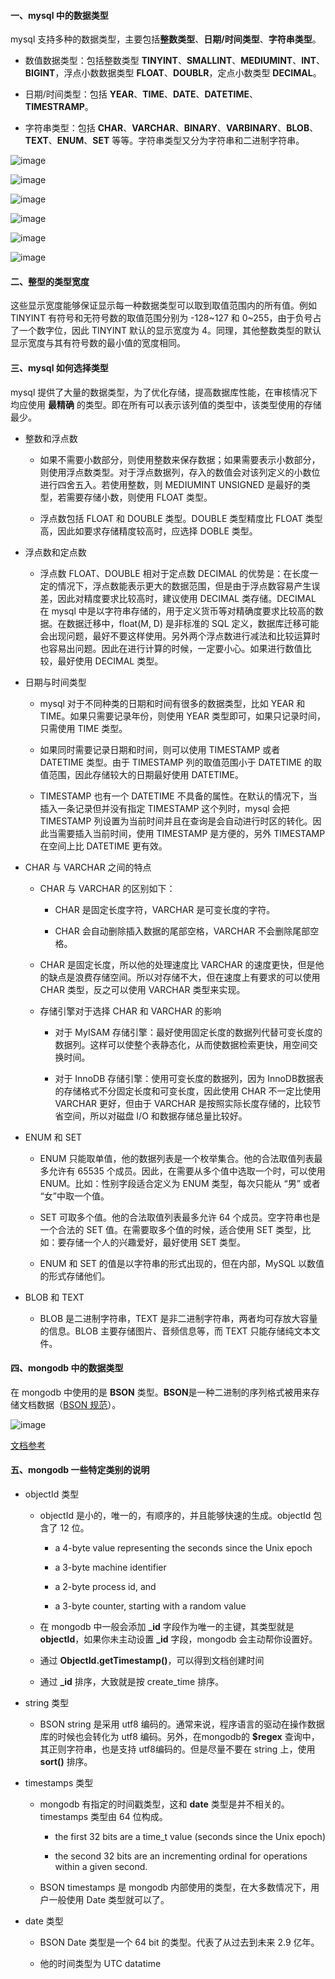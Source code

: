 #### 一、mysql 中的数据类型

mysql 支持多种的数据类型，主要包括**整数类型**、**日期/时间类型**、**字符串类型**。

* 数值数据类型：包括整数类型 **TINYINT**、**SMALLINT**、**MEDIUMINT**、**INT**、**BIGINT**，浮点小数数据类型 **FLOAT**、**DOUBLR**，定点小数类型 **DECIMAL**。

* 日期/时间类型：包括 **YEAR**、**TIME**、**DATE**、**DATETIME**、**TIMESTRAMP**。

* 字符串类型：包括 **CHAR**、**VARCHAR**、**BINARY**、**VARBINARY**、**BLOB**、**TEXT**、**ENUM**、**SET** 等等。字符串类型又分为字符串和二进制字符串。 

![image](../images/2018-05-21_100402.jpg)

![image](../images/2018-05-21_111007.jpg)

![image](../images/2018-05-21_162709.jpg)

![image](../images/2018-05-21_162738.jpg)

![image](../images/2018-05-21_162754.jpg)

![image](../images/2018-05-21_111021.jpg)

#### 二、整型的类型宽度
这些显示宽度能够保证显示每一种数据类型可以取到取值范围内的所有值。例如 TINYINT 有符号和无符号数的取值范围分别为 -128~127 和 0~255，由于负号占了一个数字位，因此 TINYINT 默认的显示宽度为 4。同理，其他整数类型的默认显示宽度与其有符号数的最小值的宽度相同。

#### 三、mysql 如何选择类型
mysql 提供了大量的数据类型，为了优化存储，提高数据库性能，在审核情况下均应使用 **最精确** 的类型。即在所有可以表示该列值的类型中，该类型使用的存储最少。

* 整数和浮点数
    * 如果不需要小数部分，则使用整数来保存数据；如果需要表示小数部分，则使用浮点数类型。对于浮点数据列，存入的数值会对该列定义的小数位进行四舍五入。若使用整数，则 MEDIUMINT UNSIGNED 是最好的类型，若需要存储小数，则使用 FLOAT 类型。
    
    * 浮点数包括 FLOAT 和 DOUBLE 类型。DOUBLE 类型精度比 FLOAT 类型高，因此如要求存储精度较高时，应选择 DOBLE 类型。

* 浮点数和定点数
    
    * 浮点数 FLOAT、DOUBLE 相对于定点数 DECIMAL 的优势是：在长度一定的情况下，浮点数能表示更大的数据范围，但是由于浮点数容易产生误差，因此对精度要求比较高时，建议使用 DECIMAL 类存储。DECIMAL 在 mysql 中是以字符串存储的，用于定义货币等对精确度要求比较高的数据。在数据迁移中，float(M, D) 是非标准的 SQL 定义，数据库迁移可能会出现问题，最好不要这样使用。另外两个浮点数进行减法和比较运算时也容易出问题。因此在进行计算的时候，一定要小心。如果进行数值比较，最好使用 DECIMAL 类型。

* 日期与时间类型
    
    * mysql 对于不同种类的日期和时间有很多的数据类型，比如 YEAR 和 TIME。如果只需要记录年份，则使用 YEAR 类型即可，如果只记录时间，只需使用 TIME 类型。 
    
    * 如果同时需要记录日期和时间，则可以使用 TIMESTAMP 或者 DATETIME 类型。由于 TIMESTAMP 列的取值范围小于 DATETIME 的取值范围，因此存储较大的日期最好使用 DATETIME。
    
    * TIMESTAMP 也有一个 DATETIME 不具备的属性。在默认的情况下，当插入一条记录但并没有指定 TIMESTAMP 这个列时，mysql 会把 TIMESTAMP 列设置为当前时间并且在查询是会自动进行时区的转化。因此当需要插入当前时间，使用 TIMESTAMP 是方便的，另外 TIMESTAMP 在空间上比 DATETIME 更有效。

* CHAR 与 VARCHAR 之间的特点
    
    * CHAR 与 VARCHAR 的区别如下：
        
        * CHAR 是固定长度字符，VARCHAR 是可变长度的字符。
        
        * CHAR 会自动删除插入数据的尾部空格，VARCHAR 不会删除尾部空格。
        
    * CHAR 是固定长度，所以他的处理速度比 VARCHAR 的速度更快，但是他的缺点是浪费存储空间。所以对存储不大，但在速度上有要求的可以使用 CHAR 类型，反之可以使用 VARCHAR 类型来实现。
    
    * 存储引擎对于选择 CHAR 和 VARCHAR 的影响
     
        * 对于 MyISAM 存储引擎：最好使用固定长度的数据列代替可变长度的数据列。这样可以使整个表静态化，从而使数据检索更快，用空间交换时间。
        
        * 对于 InnoDB 存储引擎：使用可变长度的数据列，因为 InnoDB数据表的存储格式不分固定长度和可变长度，因此使用 CHAR 不一定比使用 VARCHAR 更好，但由于 VARCHAR 是按照实际长度存储的，比较节省空间，所以对磁盘 I/O 和数据存储总量比较好。
        
* ENUM 和 SET
    
    * ENUM 只能取单值，他的数据列表是一个枚举集合。他的合法取值列表最多允许有 65535 个成员。因此，在需要从多个值中选取一个时，可以使用 ENUM。比如：性别字段适合定义为 ENUM 类型，每次只能从 “男” 或者 “女”中取一个值。 

    * SET 可取多个值。他的合法取值列表最多允许 64 个成员。空字符串也是一个合法的 SET 值。在需要取多个值的时候，适合使用 SET 类型，比如：要存储一个人的兴趣爱好，最好使用 SET 类型。
    
    * ENUM 和 SET 的值是以字符串的形式出现的，但在内部，MySQL 以数值的形式存储他们。
    
* BLOB 和 TEXT

    * BLOB 是二进制字符串，TEXT 是非二进制字符串，两者均可存放大容量的信息。BLOB 主要存储图片、音频信息等，而 TEXT 只能存储纯文本文件。


#### 四、mongodb 中的数据类型

在 mongodb 中使用的是 **BSON** 类型。**BSON**是一种二进制的序列格式被用来存储文档数据（[BSON 规范](http://bsonspec.org/)）。

![image](../images/2018-05-22_121021.jpg)    

[文档参考](https://docs.mongodb.com/manual/reference/bson-type-comparison-order/)

#### 五、mongodb 一些特定类别的说明

* objectId 类型

    * objectId 是小的，唯一的，有顺序的，并且能够快速的生成。objectId 包含了 12 位。
        *  a 4-byte value representing the seconds since the Unix epoch
        
        *  a 3-byte machine identifier
        
        *  a 2-byte process id, and
        
        *  a 3-byte counter, starting with a random value
        
    * 在 mongodb 中一般会添加 **_id** 字段作为唯一的主键，其类型就是 **objectId**，如果你未主动设置 **_id** 字段，mongodb 会主动帮你设置好。
    
    * 通过 **ObjectId.getTimestamp()**，可以得到文档创建时间
    
    * 通过 **_id** 排序，大致就是按 create_time 排序。
    
* string 类型

    * BSON string 是采用 utf8 编码的。通常来说，程序语言的驱动在操作数据库的时候也会转化为 utf8 编码。另外，在mongodb的 **$regex** 查询中，其正则字符串，也是支持 utf8编码的。但是尽量不要在 string 上，使用 **sort()** 排序。
    
* timestamps 类型

    * mongodb 有指定的时间戳类型，这和 **date** 类型是并不相关的。timestamps 类型由 64 位构成。
    
        * the first 32 bits are a time_t value (seconds since the Unix epoch)
        
        * the second 32 bits are an incrementing ordinal for operations within a given second.
        
    * BSON timestamps 是 mongodb 内部使用的类型，在大多数情况下，用户一般使用 Date 类型就可以了。
    
* date 类型

    * BSON Date 类型是一个 64 bit 的类型。代表了从过去到未来 2.9 亿年。
    
    * 他的时间类型为 UTC datatime

    





